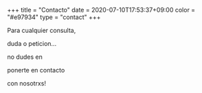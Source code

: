 +++
title = "Contacto"
date = 2020-07-10T17:53:37+09:00
color = "#e97934"
type = "contact"
+++

Para cualquier consulta,

duda o peticion...

no dudes en

ponerte en contacto

con nosotrxs!
